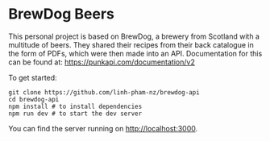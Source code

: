 # BrewDog Beers

This personal project is based on BrewDog, a brewery from Scotland with a multitude of beers. They shared their recipes from their back catalogue in the form of PDFs, which were then made into an API. Documentation for this can be found at: https://punkapi.com/documentation/v2 

To get started:

```
git clone https://github.com/linh-pham-nz/brewdog-api
cd brewdog-api
npm install # to install dependencies
npm run dev # to start the dev server
```

You can find the server running on [http://localhost:3000](http://localhost:3000).

